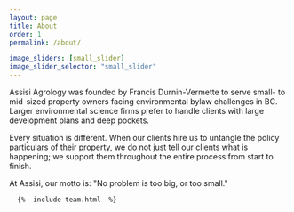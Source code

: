 ```yaml
---
layout: page
title: About
order: 1
permalink: /about/

image_sliders: [small_slider]
image_slider_selector: "small_slider"
---
```

<!-- 
## Who We Are

## What We Do

## Why We're Different -->

Assisi Agrology was founded by Francis Durnin-Vermette to serve small- to mid-sized property owners facing environmental bylaw challenges in BC.
Larger environmental science firms prefer to handle clients with large development plans and deep pockets.

Every situation is different. When our clients hire us to untangle the policy particulars of their property, we do not just tell our clients what is happening; we support them throughout the entire process from start to finish.

At Assisi, our motto is: "No problem is too big, or too small."

<!-- ## Team -->
      {%- include team.html -%}
